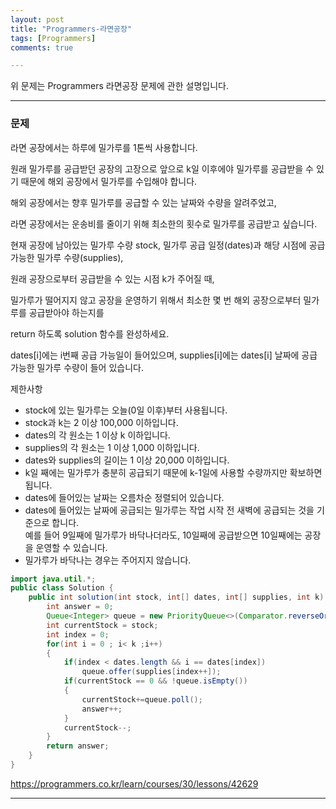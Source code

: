 ```yaml
---
layout: post
title: "Programmers-라면공장"
tags: [Programmers]
comments: true

---
```


위 문제는 Programmers 라면공장 문제에 관한 설명입니다.<br>

---

### 문제

라면 공장에서는 하루에 밀가루를 1톤씩 사용합니다.

원래 밀가루를 공급받던 공장의 고장으로 앞으로 k일 이후에야 밀가루를 공급받을 수 있기 때문에 해외 공장에서 밀가루를 수입해야 합니다.

해외 공장에서는 향후 밀가루를 공급할 수 있는 날짜와 수량을 알려주었고,

라면 공장에서는 운송비를 줄이기 위해 최소한의 횟수로 밀가루를 공급받고 싶습니다.

현재 공장에 남아있는 밀가루 수량 stock, 밀가루 공급 일정(dates)과 해당 시점에 공급 가능한 밀가루 수량(supplies),

원래 공장으로부터 공급받을 수 있는 시점 k가 주어질 때,

밀가루가 떨어지지 않고 공장을 운영하기 위해서 최소한 몇 번 해외 공장으로부터 밀가루를 공급받아야 하는지를

return 하도록 solution 함수를 완성하세요.

dates[i]에는 i번째 공급 가능일이 들어있으며, supplies[i]에는 dates[i] 날짜에 공급 가능한 밀가루 수량이 들어 있습니다.


제한사항
* stock에 있는 밀가루는 오늘(0일 이후)부터 사용됩니다.
* stock과 k는 2 이상 100,000 이하입니다.
* dates의 각 원소는 1 이상 k 이하입니다.
* supplies의 각 원소는 1 이상 1,000 이하입니다.
* dates와 supplies의 길이는 1 이상 20,000 이하입니다.
* k일 째에는 밀가루가 충분히 공급되기 때문에 k-1일에 사용할 수량까지만 확보하면 됩니다.
* dates에 들어있는 날짜는 오름차순 정렬되어 있습니다.
* dates에 들어있는 날짜에 공급되는 밀가루는 작업 시작 전 새벽에 공급되는 것을 기준으로 합니다.<br>
예를 들어 9일째에 밀가루가 바닥나더라도, 10일째에 공급받으면 10일째에는 공장을 운영할 수 있습니다.<br>
* 밀가루가 바닥나는 경우는 주어지지 않습니다.

```java
import java.util.*;
public class Solution {
    public int solution(int stock, int[] dates, int[] supplies, int k) {
        int answer = 0;
        Queue<Integer> queue = new PriorityQueue<>(Comparator.reverseOrder());
        int currentStock = stock;
        int index = 0;
        for(int i = 0 ; i< k ;i++)
        {
            if(index < dates.length && i == dates[index])
                queue.offer(supplies[index++]);
            if(currentStock == 0 && !queue.isEmpty())
            {
                currentStock+=queue.poll();
                answer++;
            }
            currentStock--;
        }
        return answer;
    }
}
```
 
https://programmers.co.kr/learn/courses/30/lessons/42629

---
